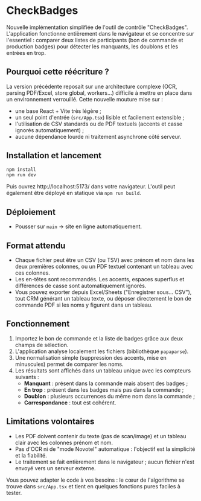 # CheckBadges

Nouvelle implémentation simplifiée de l'outil de contrôle "CheckBadges". L'application fonctionne entièrement dans le navigateur
et se concentre sur l'essentiel : comparer deux listes de participants (bon de commande et production badges) pour détecter les
manquants, les doublons et les entrées en trop.

## Pourquoi cette réécriture ?

La version précédente reposait sur une architecture complexe (OCR, parsing PDF/Excel, store global, workers…) difficile à mettre
en place dans un environnement verrouillé. Cette nouvelle mouture mise sur :

- une base React + Vite très légère ;
- un seul point d'entrée (`src/App.tsx`) lisible et facilement extensible ;
- l'utilisation de CSV standards ou de PDF textuels (accents et casse ignorés automatiquement) ;
- aucune dépendance lourde ni traitement asynchrone côté serveur.

## Installation et lancement

```bash
npm install
npm run dev
```

Puis ouvrez http://localhost:5173/ dans votre navigateur. L'outil peut également être déployé en statique via `npm run build`.

## Déploiement

- Pousser sur `main` → site en ligne automatiquement.

## Format attendu

- Chaque fichier peut être un CSV (ou TSV) avec prénom et nom dans les deux premières colonnes, ou un PDF textuel contenant un tableau avec ces colonnes.
- Les en-têtes sont recommandés. Les accents, espaces superflus et différences de casse sont automatiquement ignorés.
- Vous pouvez exporter depuis Excel/Sheets ("Enregistrer sous… CSV"), tout CRM générant un tableau texte, ou déposer directement le bon de commande PDF si les noms y figurent dans un tableau.

## Fonctionnement

1. Importez le bon de commande et la liste de badges grâce aux deux champs de sélection.
2. L'application analyse localement les fichiers (bibliothèque `papaparse`).
3. Une normalisation simple (suppression des accents, mise en minuscules) permet de comparer les noms.
4. Les résultats sont affichés dans un tableau unique avec les compteurs suivants :
   - **Manquant** : présent dans la commande mais absent des badges ;
   - **En trop** : présent dans les badges mais pas dans la commande ;
   - **Doublon** : plusieurs occurrences du même nom dans la commande ;
   - **Correspondance** : tout est cohérent.

## Limitations volontaires

- Les PDF doivent contenir du texte (pas de scan/image) et un tableau clair avec les colonnes prénom et nom.
- Pas d'OCR ni de "mode Novotel" automatique : l'objectif est la simplicité et la fiabilité.
- Le traitement se fait entièrement dans le navigateur ; aucun fichier n'est envoyé vers un serveur externe.

Vous pouvez adapter le code à vos besoins : le cœur de l'algorithme se trouve dans `src/App.tsx` et tient en quelques fonctions
pures faciles à tester.
